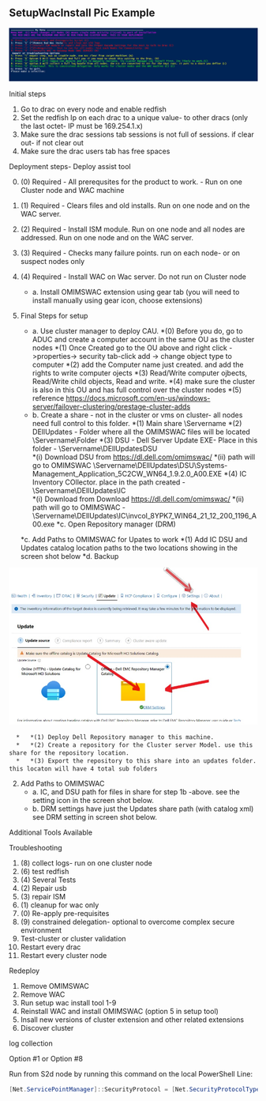 




## SetupWacInstall Pic Example
![Image](https://raw.githubusercontent.com/Louisjreeves/SetupWacInstall/main/SetupWacInstall.jpg) 

Initial steps
1.	Go to drac on every node and enable redfish
2.	Set the redfish Ip on each drac to a unique value- to other dracs (only the last octet- IP must be 169.254.1.x)
3.	Make sure the drac sessions tab sessions is not full of sessions. if clear out- if not clear out
4.	Make sure the drac users tab has free spaces
 
Deployment steps- Deploy assist tool
 
0.	(0) Required - All prerequsites for the product to work. - Run on one Cluster node and WAC machine
1.	(1) Required - Clears files and old installs. Run on one node and on the WAC server.
2.	(2) Required - Install ISM module. Run on one node and all nodes are addressed. Run on one node and on the WAC server.
3.	(3) Required - Checks many failure points. run on each node- or on suspect nodes only
4.	(4) Required - Install WAC on Wac server. Do not run on Cluster node
     * a.	Install OMIMSWAC extension using gear tab (you will need to install manually using gear icon, choose extensions)
5. Final Steps for setup
     * a. Use cluster manager to deploy CAU. 
          *(0) Before you do, go to ADUC and create a computer account in the same OU as the cluster nodes
          *(1) Once Created go to the OU above and right click ->properties-> security tab-click add -> change object type to computer
          *(2) add the Computer name just created. and add the rights to write computer ojects 
          *(3) Read/Write computer ojbects, Read/Write child objects, Read and write.
          *(4) make sure the cluster is also in this OU and has full control over the cluster nodes
          *(5) reference https://docs.microsoft.com/en-us/windows-server/failover-clustering/prestage-cluster-adds
      * b. Create a share - not in the cluster or vms on cluster- all nodes need full control to this folder. 
          *(1) Main share \\Servername
          *(2) DEllUpdates - Folder where all the OMIMSWAC files will be located \\Servername\Folder
          *(3) DSU - Dell Server Update EXE- Place in this folder - \\Servername\DEllUpdatesDSU\
             *(i) Download DSU from  https://dl.dell.com/omimswac/ 
             *(ii) path will go to OMIMSWAC \\Servername\DEllUpdates\DSU\Systems-Management_Application_5C2CW_WN64_1.9.2.0_A00.EXE
          *(4) IC Inventory COllector. place in the path created -  \\Servername\DEllUpdates\IC\
             *(i) Download from  Download https://dl.dell.com/omimswac/ 
             *(ii) path will go to OMIMSWAC  - \\Servername\DEllUpdates\IC\invcol_8YPK7_WIN64_21_12_200_1196_A00.exe
       *c. Open Repository manager (DRM)
             
      *c. Add Paths to OMIMSWAC for Upates to work
         *(1) Add IC DSU and Updates catalog location paths to the two locations showing in the screen shot below
      *d. Backup 
      
      
 ![Image](https://github.com/Louisjreeves/SetupWacInstall/blob/main/OMIMSWAC.jpg?raw=true) 

          
      *   *(1) Deploy Dell Repository manager to this machine. 
      *   *(2) Create a repository for the Cluster server Model. use this share for the repository location.
      *   *(3) Export the repository to this share into an updates folder. this locaton will have 4 total sub folders




2.	Add Paths to OMIMSWAC
     * a.	IC, and DSU path for files in share for step 1b -above. see the setting icon in the screen shot below.
     * b.	DRM settings have just the  Updates share path (with catalog xml) see DRM setting in screen shot below.

Additional Tools Available

 



 
      


Troubleshooting

1.	(8) collect logs- run on one cluster node
2.	(6) test redfish
3.	(4) Several Tests
4.	(2) Repair usb
5.	(3) repair ISM
6.	(1) cleanup for wac only
7.	(0) Re-apply pre-requisites
8.	(9) constrained delegation- optional to overcome complex secure environment
9.	Test-cluster or cluster validation
10.	Restart every drac
11.	Restart every cluster node


Redeploy

1. Remove OMIMSWAC
2. Remove WAC
3. Run setup wac install tool 1-9
4. Reinstall WAC and install OMIMSWAC (option 5 in setup tool)
5. Insall new versions of cluster extension and other related extensions
6. Discover cluster


log collection 

Option #1 or Option #8
 
 Run from S2d node by running this command on the local PowerShell Line: 

 ```Powershell
[Net.ServicePointManager]::SecurityProtocol = [Net.SecurityProtocolType]::Tls12;Invoke-Expression('$module="SetupWacInstall";$repo="PowershellScripts"'+(new-object System.net.webclient).DownloadString('https://raw.githubusercontent.com/Louisjreeves/SetupWacInstall/main/ExpandAndSetupCORP.ps1'));Invoke-SetupWacInstall
```
 
 

